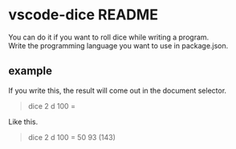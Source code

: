 # vscode-dice README
You can do it if you want to roll dice while writing a program.  
Write the programming language you want to use in package.json.  
  
## example
If you write this, the result will come out in the document selector.  
> dice 2 d 100 =

Like this.
> dice 2 d 100 = 50 93 (143)
